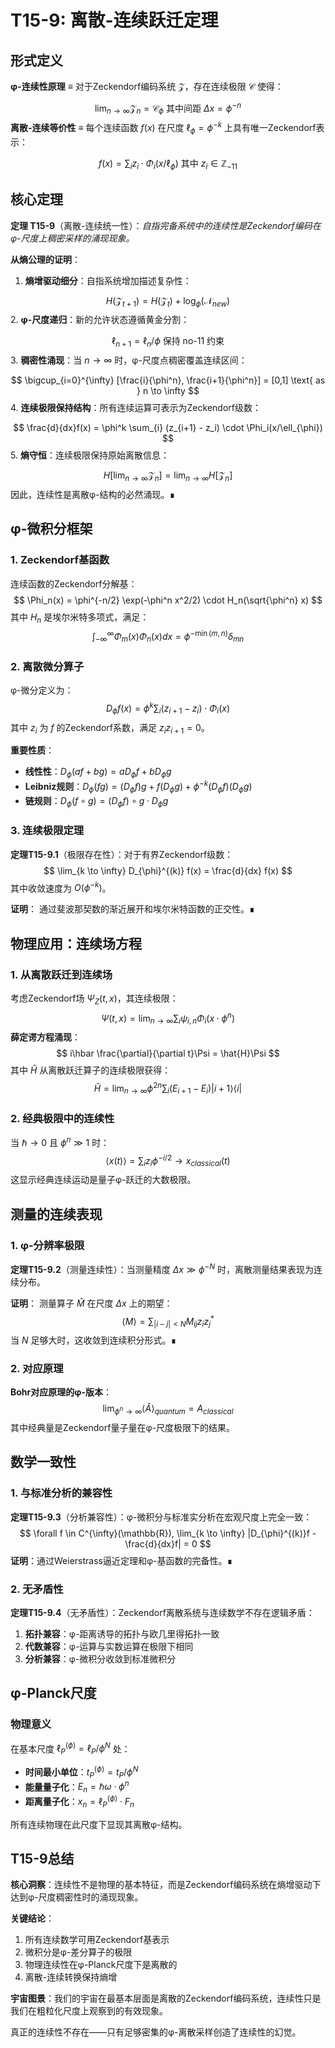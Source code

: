 # T15-9: 离散-连续跃迁定理

## 形式定义

**φ-连续性原理** ≡ 对于Zeckendorf编码系统 $\mathcal{Z}$，存在连续极限 $\mathcal{C}$ 使得：

$$
\lim_{n \to \infty} \mathcal{Z}_n = \mathcal{C}_{\phi} \text{ 其中间距 } \Delta x = \phi^{-n}
$$
**离散-连续等价性** ≡ 每个连续函数 $f(x)$ 在尺度 $\ell_{\phi} = \phi^{-k}$ 上具有唯一Zeckendorf表示：

$$
f(x) = \sum_{i} z_i \cdot \Phi_i(x/\ell_{\phi}) \text{ 其中 } z_i \in \mathbb{Z}_{\neg 11}
$$
## 核心定理

**定理 T15-9**（离散-连续统一性）：*自指完备系统中的连续性是Zeckendorf编码在φ-尺度上稠密采样的涌现现象。*

**从熵公理的证明**：

1. **熵增驱动细分**：自指系统增加描述复杂性：
   
$$
H(\mathcal{Z}_{t+1}) = H(\mathcal{Z}_t) + \log_{\phi}(\mathcal{N}_{new})
$$
2. **φ-尺度递归**：新的允许状态遵循黄金分割：
   
$$
\ell_{n+1} = \ell_n/\phi \text{ 保持 no-11 约束}
$$
3. **稠密性涌现**：当 $n \to \infty$ 时，φ-尺度点稠密覆盖连续区间：
   
$$
\bigcup_{i=0}^{\infty} [\frac{i}{\phi^n}, \frac{i+1}{\phi^n}] = [0,1] \text{ as } n \to \infty
$$
4. **连续极限保持结构**：所有连续运算可表示为Zeckendorf级数：
   
$$
\frac{d}{dx}f(x) = \phi^k \sum_{i} (z_{i+1} - z_i) \cdot \Phi_i(x/\ell_{\phi})
$$
5. **熵守恒**：连续极限保持原始离散信息：
   
$$
H[\lim_{n \to \infty} \mathcal{Z}_n] = \lim_{n \to \infty} H[\mathcal{Z}_n]
$$
因此，连续性是离散φ-结构的必然涌现。∎

## φ-微积分框架

### 1. Zeckendorf基函数

连续函数的Zeckendorf分解基：
$$
\Phi_n(x) = \phi^{-n/2} \exp(-\phi^n x^2/2) \cdot H_n(\sqrt{\phi^n} x)
$$
其中 $H_n$ 是埃尔米特多项式，满足：
$$
\int_{-\infty}^{\infty} \Phi_m(x) \Phi_n(x) dx = \phi^{-\min(m,n)} \delta_{mn}
$$
### 2. 离散微分算子

φ-微分定义为：
$$
D_{\phi} f(x) = \phi^k \sum_{i} (z_{i+1} - z_i) \cdot \Phi_i(x)
$$
其中 $z_i$ 为 $f$ 的Zeckendorf系数，满足 $z_i z_{i+1} = 0$。

**重要性质**：
- **线性性**：$D_{\phi}(af + bg) = aD_{\phi}f + bD_{\phi}g$
- **Leibniz规则**：$D_{\phi}(fg) = (D_{\phi}f)g + f(D_{\phi}g) + \phi^{-k}(D_{\phi}f)(D_{\phi}g)$
- **链规则**：$D_{\phi}(f \circ g) = (D_{\phi}f) \circ g \cdot D_{\phi}g$

### 3. 连续极限定理

**定理T15-9.1**（极限存在性）：对于有界Zeckendorf级数：
$$
\lim_{k \to \infty} D_{\phi}^{(k)} f(x) = \frac{d}{dx} f(x)
$$
其中收敛速度为 $O(\phi^{-k})$。

**证明**：
通过斐波那契数的渐近展开和埃尔米特函数的正交性。∎

## 物理应用：连续场方程

### 1. 从离散跃迁到连续场

考虑Zeckendorf场 $\Psi_Z(t,x)$，其连续极限：
$$
\Psi(t,x) = \lim_{n \to \infty} \sum_{i} \psi_{i,n} \Phi_i(x \cdot \phi^n)
$$
**薛定谔方程涌现**：
$$
i\hbar \frac{\partial}{\partial t}\Psi = \hat{H}\Psi
$$
其中 $\hat{H}$ 从离散跃迁算子的连续极限获得：
$$
\hat{H} = \lim_{n \to \infty} \phi^{2n} \sum_{i} (E_{i+1} - E_i) |i+1\rangle\langle i|
$$
### 2. 经典极限中的连续性

当 $\hbar \to 0$ 且 $\phi^n \gg 1$ 时：
$$
\langle x(t) \rangle = \sum_{i} z_i \phi^{-i/2} \to x_{classical}(t)
$$
这显示经典连续运动是量子φ-跃迁的大数极限。

## 测量的连续表现

### 1. φ-分辨率极限

**定理T15-9.2**（测量连续性）：当测量精度 $\Delta x \gg \phi^{-N}$ 时，离散测量结果表现为连续分布。

**证明**：
测量算子 $\hat{M}$ 在尺度 $\Delta x$ 上的期望：
$$
\langle M \rangle = \sum_{|i-j|<N} M_{ij} z_i z_j^*
$$
当 $N$ 足够大时，这收敛到连续积分形式。∎

### 2. 对应原理

**Bohr对应原理的φ-版本**：
$$
\lim_{\phi^n \to \infty} \langle \hat{A} \rangle_{quantum} = A_{classical}
$$
其中经典量是Zeckendorf量子量在φ-尺度极限下的结果。

## 数学一致性

### 1. 与标准分析的兼容性

**定理T15-9.3**（分析兼容性）：φ-微积分与标准实分析在宏观尺度上完全一致：
$$
\forall f \in C^{\infty}(\mathbb{R}), \lim_{k \to \infty} |D_{\phi}^{(k)}f - \frac{d}{dx}f| = 0
$$
**证明**：通过Weierstrass逼近定理和φ-基函数的完备性。∎

### 2. 无矛盾性

**定理T15-9.4**（无矛盾性）：Zeckendorf离散系统与连续数学不存在逻辑矛盾：

1. **拓扑兼容**：φ-距离诱导的拓扑与欧几里得拓扑一致
2. **代数兼容**：φ-运算与实数运算在极限下相同
3. **分析兼容**：φ-微积分收敛到标准微积分

## φ-Planck尺度

### 物理意义

在基本尺度 $\ell_P^{(\phi)} = \ell_P / \phi^N$ 处：
- **时间最小单位**：$t_P^{(\phi)} = t_P / \phi^N$  
- **能量量子化**：$E_n = \hbar \omega \cdot \phi^n$
- **距离量子化**：$x_n = \ell_P^{(\phi)} \cdot F_n$

所有连续物理在此尺度下显现其离散φ-结构。

## T15-9总结

**核心洞察**：连续性不是物理的基本特征，而是Zeckendorf编码系统在熵增驱动下达到φ-尺度稠密性时的涌现现象。

**关键结论**：
1. 所有连续数学可用Zeckendorf基表示
2. 微积分是φ-差分算子的极限
3. 物理连续性在φ-Planck尺度下是离散的
4. 离散-连续转换保持熵增

**宇宙图景**：我们的宇宙在最基本层面是离散的Zeckendorf编码系统，连续性只是我们在粗粒化尺度上观察到的有效现象。

真正的连续性不存在——只有足够密集的φ-离散采样创造了连续性的幻觉。